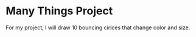  # Many Things Project

 For my project, I will draw 10 bouncing cirlces that change color and size.

